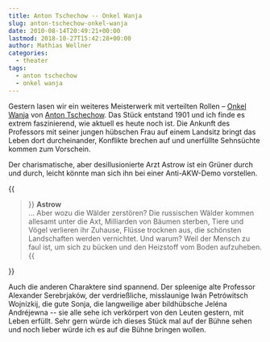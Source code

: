 ```yaml
---
title: Anton Tschechow -- Onkel Wanja
slug: anton-tschechow-onkel-wanja
date: 2010-08-14T20:49:21+00:00
lastmod: 2018-10-27T15:42:28+00:00
author: Mathias Wellner
categories:
  - theater
tags:
  - anton tschechow
  - onkel wanja
---
```

Gestern lasen wir ein weiteres Meisterwerk mit verteilten Rollen &ndash; [Onkel Wanja](http://de.wikipedia.org/wiki/Onkel_Wanja) von [Anton Tschechow](http://de.wikipedia.org/wiki/Anton_Tschechow). Das Stück entstand 1901 und ich finde es extrem faszinierend, wie aktuell es heute noch ist. Die Ankunft des Professors mit seiner jungen hübschen Frau auf einem Landsitz bringt das Leben dort durcheinander, Konflikte brechen auf und unerfüllte Sehnsüchte kommen zum Vorschein. 

Der charismatische, aber desillusionierte Arzt Astrow ist ein Grüner durch und durch, leicht könnte man sich ihn bei einer Anti-AKW-Demo vorstellen. 

{{<blockquote>}}
  <strong>Astrow</strong><br>
  &hellip; Aber wozu die Wälder zerstören? Die russischen Wälder kommen allesamt unter die Axt, Milliarden von Bäumen sterben, Tiere und Vögel verlieren ihr Zuhause, Flüsse trocknen aus, die schönsten Landschaften werden vernichtet. Und warum? Weil der Mensch zu faul ist, um sich zu bücken und den Heizstoff vom Boden aufzuheben. 
{{</blockquote>}}

Auch die anderen Charaktere sind spannend. Der spleenige alte Professor Alexander Serebrjaków, der verdrießliche, misslaunige Iwán Petrówitsch Wojnízkij, die gute Sonja, die langweilige aber bildhübsche Jeléna Andréjewna -- sie alle sehe ich verkörpert von den Leuten gestern, mit Leben erfüllt. Sehr gern würde ich dieses Stück mal auf der Bühne sehen und noch lieber würde ich es auf die Bühne bringen wollen.